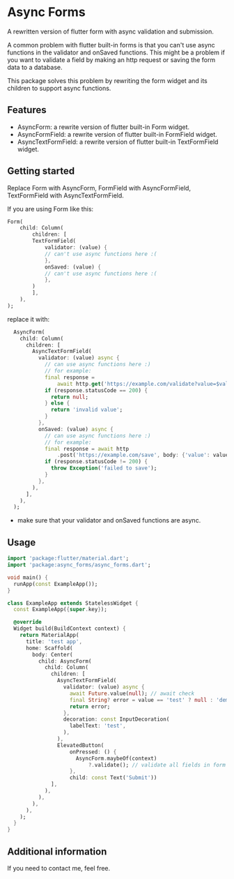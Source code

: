 # Async Forms

A rewritten version of flutter form with async validation and submission.

A common problem with flutter built-in forms is that you can't use async functions in the validator and onSaved functions.
This might be a problem if you want to validate a field by making an http request or saving the form data to a database.

This package solves this problem by rewriting the form widget and its children to support async functions.

## Features

* AsyncForm: a rewrite version of flutter built-in Form widget.
* AsyncFormField: a rewrite version of flutter built-in FormField widget.
* AsyncTextFormField: a rewrite version of flutter built-in TextFormField widget.

## Getting started

Replace Form with AsyncForm, FormField with AsyncFormField, TextFormField with AsyncTextFormField.

If you are using Form like this:

```dart
Form(
    child: Column(
        children: [
        TextFormField(
            validator: (value) {
            // can't use async functions here :(
            },
            onSaved: (value) {
            // can't use async functions here :(
            },
        )
        ],
    ),
);
```

replace it with:

```dart
  AsyncForm(
    child: Column(
      children: [
        AsyncTextFormField(
          validator: (value) async {
            // can use async functions here :)
            // for example:
            final response =
                await http.get('https://example.com/validate?value=$value');
            if (response.statusCode == 200) {
              return null;
            } else {
              return 'invalid value';
            }
          },
          onSaved: (value) async {
            // can use async functions here :)
            // for example:
            final response = await http
                .post('https://example.com/save', body: {'value': value});
            if (response.statusCode != 200) {
              throw Exception('failed to save');
            }
          },
        ),
      ],
    ),
  );
```

* make sure that your validator and onSaved functions are async.

## Usage

```dart
import 'package:flutter/material.dart';
import 'package:async_forms/async_forms.dart';

void main() {
  runApp(const ExampleApp());
}

class ExampleApp extends StatelessWidget {
  const ExampleApp({super.key});

  @override
  Widget build(BuildContext context) {
    return MaterialApp(
      title: 'test app',
      home: Scaffold(
        body: Center(
          child: AsyncForm(
            child: Column(
              children: [
                AsyncTextFormField(
                  validator: (value) async {
                    await Future.value(null); // await check
                    final String? error = value == 'test' ? null : 'demo error';
                    return error;
                  },
                  decoration: const InputDecoration(
                    labelText: 'test',
                  ),
                ),
                ElevatedButton(
                    onPressed: () {
                      AsyncForm.maybeOf(context)
                          ?.validate(); // validate all fields in form
                    },
                    child: const Text('Submit'))
              ],
            ),
          ),
        ),
      ),
    );
  }
}

```

## Additional information

If you need to contact me, feel free.
